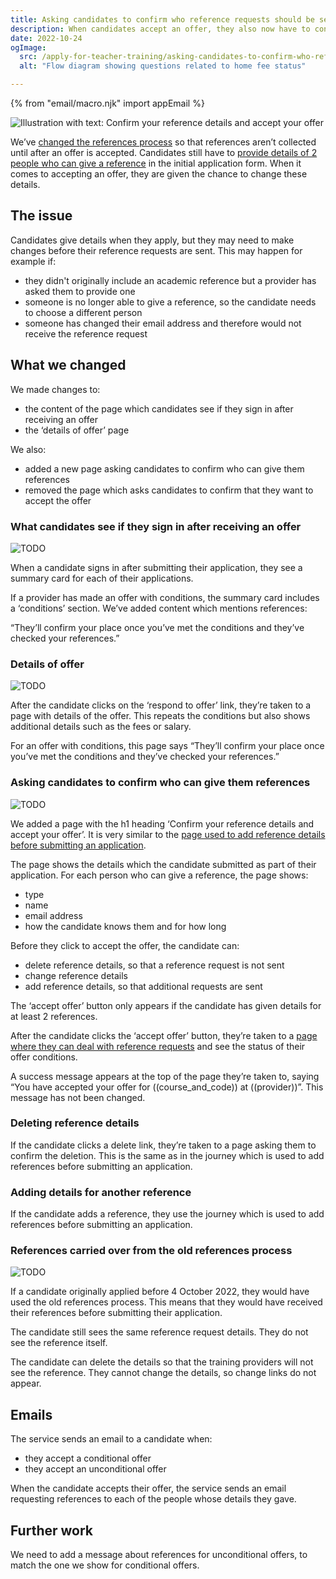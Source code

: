 ```yaml
---
title: Asking candidates to confirm who reference requests should be sent to
description: When candidates accept an offer, they also now have to confirm who should receive reference requests.
date: 2022-10-24
ogImage:
  src: /apply-for-teacher-training/asking-candidates-to-confirm-who-reference-requests-should-be-sent-to/confirm-details.png
  alt: "Flow diagram showing questions related to home fee status"

---
```


{% from "email/macro.njk" import appEmail %}

![Illustration with text: Confirm your reference details and accept your offer](confirm-details.png)

We’ve [changed the references process](/changing-the-reference-process-to-make-it-easier-for-candidates-to-submit-applications) so that references aren’t collected until after an offer is accepted. Candidates still have to [provide details of 2 people who can give a reference](/apply-for-teacher-training/asking-candidates-to-confirm-who-reference-requests-should-be-sent-to/) in the initial application form. When it comes to accepting an offer, they are given the chance to change these details.

## The issue

Candidates give details when they apply, but they may need to make changes before their reference requests are sent. This may happen for example if:

- they didn't originally include an academic reference but a provider has asked them to provide one
- someone is no longer able to give a reference, so the candidate needs to choose a different person
- someone has changed their email address and therefore would not receive the reference request

## What we changed

We made changes to:

- the content of the page which candidates see if they sign in after receiving an offer
- the ‘details of offer’ page

We also:

- added a new page asking candidates to confirm who can give them references
- removed the page which asks candidates to confirm that they want to accept the offer

### What candidates see if they sign in after receiving an offer

![TODO](offer.png)

When a candidate signs in after submitting their application, they see a summary card for each of their applications.

If a provider has made an offer with conditions, the summary card includes a ‘conditions’ section. We’ve added content which mentions references:

“They’ll confirm your place once you’ve met the conditions and they’ve checked your references.”

### Details of offer

![TODO](offer-details.png)

After the candidate clicks on the ‘respond to offer’ link, they’re taken to a page with details of the offer. This repeats the conditions but also shows additional details such as the fees or salary.

For an offer with conditions, this page says “They’ll confirm your place once you’ve met the conditions and they’ve checked your references.”

### Asking candidates to confirm who can give them references

![TODO](confirm-reference-details.png)

We added a page with the h1 heading ‘Confirm your reference details and accept your offer’. It is very similar to the [page used to add reference details before submitting an application](/).

The page shows the details which the candidate submitted as part of their application. For each person who can give a reference, the page shows:

- type
- name
- email address
- how the candidate knows them and for how long

Before they click to accept the offer, the candidate can:

- delete reference details, so that a reference request is not sent
- change reference details
- add reference details, so that additional requests are sent

The ‘accept offer’ button only appears if the candidate has given details for at least 2 references.

After the candidate clicks the ‘accept offer’ button, they’re taken to a [page where they can deal with reference requests](/) and see the status of their offer conditions.

A success message appears at the top of the page they’re taken to, saying “You have accepted your offer for ((course_and_code)) at ((provider))”. This message has not been changed.

### Deleting reference details

If the candidate clicks a delete link, they’re taken to a page asking them to confirm the deletion. This is the same as in the journey which is used to add references before submitting an application.

### Adding details for another reference

If the candidate adds a reference, they use the journey which is used to add references before submitting an application.

### References carried over from the old references process

![TODO](reference-already-given.png)

If a candidate originally applied before 4 October 2022, they would have used the old references process. This means that they would have received their references before submitting their application.

The candidate still sees the same reference request details. They do not see the reference itself.

The candidate can delete the details so that the training providers will not see the reference. They cannot change the details, so change links do not appear.

## Emails

The service sends an email to a candidate when:

- they accept a conditional offer
- they accept an unconditional offer

When the candidate accepts their offer, the service sends an email requesting references to each of the people whose details they gave.

## Further work

We need to add a message about references for unconditional offers, to match the one we show for conditional offers.
